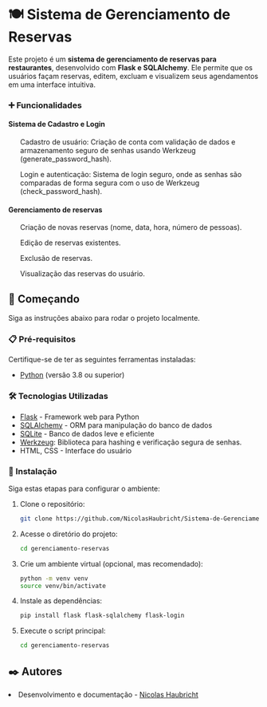 # 🍽️ Sistema de Gerenciamento de Reservas

Este projeto é um **sistema de gerenciamento de reservas para restaurantes**, desenvolvido com **Flask e SQLAlchemy**. Ele permite que os usuários façam reservas, editem, excluam e visualizem seus agendamentos em uma interface intuitiva.

### ➕ Funcionalidades

#### Sistema de Cadastro e Login
<ul>Cadastro de usuário: Criação de conta com validação de dados e armazenamento seguro de senhas usando Werkzeug (generate_password_hash).</ul>
<ul>Login e autenticação: Sistema de login seguro, onde as senhas são comparadas de forma segura com o uso de Werkzeug (check_password_hash).</ul>

#### Gerenciamento de reservas
<ul>Criação de novas reservas (nome, data, hora, número de pessoas).</ul>
<ul>Edição de reservas existentes.</ul>
<ul>Exclusão de reservas.</ul>
<ul>Visualização das reservas do usuário.</ul>

## 🚀 Começando

Siga as instruções abaixo para rodar o projeto localmente.

### 📋 Pré-requisitos

Certifique-se de ter as seguintes ferramentas instaladas:

- [Python](https://www.python.org/) (versão 3.8 ou superior)

### 🛠️ Tecnologias Utilizadas

- [Flask](https://flask.palletsprojects.com/) - Framework web para Python
- [SQLAlchemy](https://www.sqlalchemy.org/) - ORM para manipulação do banco de dados
- [SQLite](https://www.sqlite.org/) - Banco de dados leve e eficiente
- [Werkzeug](https://werkzeug.palletsprojects.com/en/stable/): Biblioteca para hashing e verificação segura de senhas.
- HTML, CSS - Interface do usuário

### 🔧 Instalação

Siga estas etapas para configurar o ambiente:

1. Clone o repositório:

   ```bash
   git clone https://github.com/NicolasHaubricht/Sistema-de-Gerenciamento-de-Reservas

2. Acesse o diretório do projeto:

   ```bash
   cd gerenciamento-reservas

3. Crie um ambiente virtual (opcional, mas recomendado):

   ```bash
   python -m venv venv
   source venv/bin/activate
   
4. Instale as dependências:

   ```bash
   pip install flask flask-sqlalchemy flask-login
   
5. Execute o script principal:

   ```bash
   cd gerenciamento-reservas

## ✒️ Autores

<li>Desenvolvimento e documentação - <a href='https://github.com/NicolasHaubricht/'>Nicolas Haubricht</a></li> 
